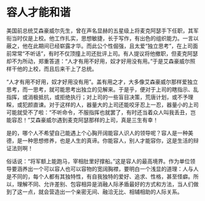 # 容人才能和谐

美国前总统艾森豪威尔先生，曾在声名显赫的五星级上将麦克阿瑟手下任职，其军衔当时仅是上校。他工作扎实，思想敏捷，长于写作，有出色的组织能力。一言以蔽之，他在此期间已经崭露才华。而此公个性倔强，且太爱“独立思考”，在上司面前常常“不听话”，有时不仅顶撞上司还批评上司。有人提议将他撤职，但麦克阿瑟却不为所动，郑重答道：“人才有用不好用，奴才好用没有用。”于是艾森豪威尔照样干他的上校，而且后来干上了总统。 

“人才有用不好用，奴才好用没有用”。盖有用之才，大多像艾森豪威尔那样爱独立思考，而一思考，就可能思考出独立的见解来。于是乎，便对于上司的瞎指示、乱指挥，或消极抵抗，或拒绝执行；对上司的一些盲目决策，荒唐计划，或不予理睬，或犯颜直谏。对于这样的人，器量大的上司还能咬牙忍上一忍，器量小的上司可能就受不了啦：“不听命令，不服指挥也就罢了，有时还当着众人叫我丢丑，岂能容忍！”艾森豪威尔遇到麦克阿瑟那样的上司，真是三生有幸！ 

是的，哪个人不希望自己能遇上个心胸开阔能容人识人的领导呢？容人是一种美德，是一种思想修养，也是人生的真谛。你能容人，别人才能容你，这是生活的辩证法则啊！ 

俗话说：“将军额上能跑马，宰相肚里好撑船。”这是容人的最高境界。作为单位领导要涵养出一个可以容人也可以容物的宽阔胸襟，要明白一个浅显的道理：人与人是不同的，每个人都有其独特性，有自我独特的爱好、追求、性格，甚至怪癖。所以，理解不同、允许差别、包容相异是消融人际矛盾最好的方式和方法，当人们做到了这一点，就会营造出一个亲密无间、融洽无比、相辅相助的人际关系。
 